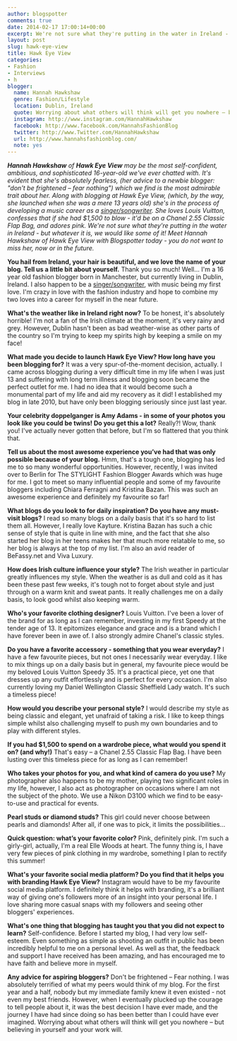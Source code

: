 ```yaml
---
author: blogspotter
comments: true
date: 2014-02-17 17:00:14+00:00
excerpt: We're not sure what they're putting in the water in Ireland - but whatever it is, we would like some of it! Meet Hannah Hawkshaw of Hawk Eye View with Blogspotter.
layout: post
slug: hawk-eye-view
title: Hawk Eye View
categories:
- Fashion
- Interviews
- h
blogger:
  name: Hannah Hawkshaw
  genre: Fashion/Lifestyle
  location: Dublin, Ireland
  quote: Worrying about what others will think will get you nowhere – but believing in yourself and your work will.
  instagram: http://www.instagram.com/HannahHawkshaw
  facebook: http://www.facebook.com/HannahsFashionBlog
  twitter: http://www.Twitter.com/HannahHawkshaw
  url: http://www.hannahsfashionblog.com/
  note: yes
---
```


_**Hannah Hawkshaw** of **Hawk Eye View** may be the most self-confident, ambitious, and sophisticated 16-year-old we've ever chatted with. It's evident that she's absolutely fearless, (her advice to a newbie blogger: "don't be frightened – fear nothing") which we find is the most admirable trait about her. Along with blogging at Hawk Eye View, (which, by the way, she launched when she was a mere 13 years old) she's in the process of developing a music career as a [singer/songwriter](https://soundcloud.com/HannahHawkshaw). She loves Louis Vuitton, confesses that if she had $1,500 to blow - it'd be on a Chanel 2.55 Classic Flap Bag, and adores pink. We're not sure what they're putting in the water in Ireland - but whatever it is, we would like some of it! Meet Hannah Hawkshaw of Hawk Eye View with Blogspotter today - you do not want to miss her, now or in the future._

**You hail from Ireland, your hair is beautiful, and we love the name of your blog. Tell us a little bit about yourself.** Thank you so much! Well... I'm a 16 year old fashion blogger born in Manchester, but currently living in Dublin, Ireland. I also happen to be a [singer/songwriter](http://Soundcloud.com/HannahHawkshaw), with music being my first love. I'm crazy in love with the fashion industry and hope to combine my two loves into a career for myself in the near future.

**What's the weather like in Ireland right now?** To be honest, it's absolutely horrible! I'm not a fan of the Irish climate at the moment, it's very rainy and grey. However, Dublin hasn't been as bad weather-wise as other parts of the country so I'm trying to keep my spirits high by keeping a smile on my face!

**What made you decide to launch Hawk Eye View? How long have you been blogging for?** It was a very spur-of-the-moment decision, actually. I came across blogging during a very difficult time in my life when I was just 13 and suffering with long term illness and blogging soon became the perfect outlet for me. I had no idea that it would become such a monumental part of my life and aid my recovery as it did! I established my blog in late 2010, but have only been blogging seriously since just last year.

**Your celebrity doppelganger is Amy Adams - in some of your photos you look like you could be twins! Do you get this a lot?** Really?! Wow, thank you! I've actually never gotten that before, but I'm so flattered that you think that.

**Tell us about the most awesome experience you’ve had that was only possible because of your blog.** Hmm, that's a tough one, blogging has led me to so many wonderful opportunities. However, recently, I was invited over to Berlin for The STYLIGHT Fashion Blogger Awards which was huge for me. I got to meet so many influential people and some of my favourite bloggers including Chiara Ferragni and Kristina Bazan. This was such an awesome experience and definitely my favourite so far!

**What blogs do you look to for daily inspiration? Do you have any must-visit blogs?** I read so many blogs on a daily basis that it's so hard to list them all. However, I really love Kayture. Kristina Bazan has such a chic sense of style that is quite in line with mine, and the fact that she also started her blog in her teens makes her that much more relatable to me, so her blog is always at the top of my list. I'm also an avid reader of BeFassy.net and Viva Luxury.

**How does Irish culture influence your style?** The Irish weather in particular greatly influences my style. When the weather is as dull and cold as it has been these past few weeks, it's tough not to forget about style and just through on a warm knit and sweat pants. It really challenges me on a daily basis, to look good whilst also keeping warm.

**Who's your favorite clothing designer?** Louis Vuitton. I've been a lover of the brand for as long as I can remember, investing in my first Speedy at the tender age of 13. It epitomizes elegance and grace and is a brand which I have forever been in awe of. I also strongly admire Chanel's classic styles.

**Do you have a favorite accessory - something that you wear everyday?** I have a few favourite pieces, but not ones I necessarily wear everyday. I like to mix things up on a daily basis but in general, my favourite piece would be my beloved Louis Vuitton Speedy 35. It's a practical piece, yet one that dresses up any outfit effortlessly and is perfect for every occasion. I'm also currently loving my Daniel Wellington Classic Sheffield Lady watch. It's such a timeless piece!

**How would you describe your personal style?** I would describe my style as being classic and elegant, yet unafraid of taking a risk. I like to keep things simple whilst also challenging myself to push my own boundaries and to play with different styles.

**If you had $1,500 to spend on a wardrobe piece, what would you spend it on? (and why!)** That's easy – a Chanel 2.55 Classic Flap Bag. I have been lusting over this timeless piece for as long as I can remember!

**Who takes your photos for you, and what kind of camera do you use?** My photographer also happens to be my mother, playing two significant roles in my life, however, I also act as photographer on occasions where I am not the subject of the photo. We use a Nikon D3100 which we find to be easy-to-use and practical for events.

**Pearl studs or diamond studs?** This girl could never choose between pearls and diamonds! After all, if one was to pick, it limits the possibilities...

**Quick question: what’s your favorite color?** Pink, definitely pink. I'm such a girly-girl, actually, I'm a real Elle Woods at heart. The funny thing is, I have very few pieces of pink clothing in my wardrobe, something I plan to rectify this summer!

**What's your favorite social media platform? Do you find that it helps you with branding Hawk Eye View?** Instagram would have to be my favourite social media platform. I definitely think it helps with branding, it's a brilliant way of giving one's followers more of an insight into your personal life. I love sharing more casual snaps with my followers and seeing other bloggers' experiences.

**What's one thing that blogging has taught you that you did not expect to learn?** Self-confidence. Before I started my blog, I had very low self-esteem. Even something as simple as shooting an outfit in public has been incredibly helpful to me on a personal level. As well as that, the feedback and support I have received has been amazing, and has encouraged me to have faith and believe more in myself.

**Any advice for aspiring bloggers?** Don't be frightened – Fear nothing. I was absolutely terrified of what my peers would think of my blog. For the first year and a half, nobody but my immediate family knew it even existed - not even my best friends. However, when I eventually plucked up the courage to tell people about it, it was the best decision I have ever made, and the journey I have had since doing so has been better than I could have ever imagined. Worrying about what others will think will get you nowhere – but believing in yourself and your work will.
